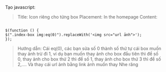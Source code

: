Tạo javascript:

> Title: Icon riêng cho từng box
> Placement: In the homepage
> Content:
```

$(function () {
$(".index-box img:eq(0)").replaceWith('<img src="url ảnh">');
});

```

> Hướng dẫn:
> Cái eq(0), các bạn sửa số 0 thành số thứ tự cái box muốn thay ảnh trừ đi 1, ví dụ bạn muốn thay ảnh cho box đầu tiên thì để số 0, thay ảnh cho box thứ 2 thì để số 1, thay ảnh cho box thứ 3 thì để số 2,....
> Và thay cái url ảnh bằng link ảnh muốn thay Nhe răng